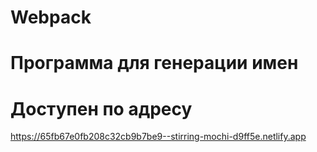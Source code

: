 # Webpack 
# Программа для генерации имен
# Доступен по адресу
https://65fb67e0fb208c32cb9b7be9--stirring-mochi-d9ff5e.netlify.app
